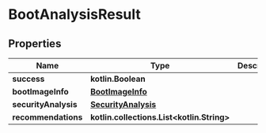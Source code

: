 
# BootAnalysisResult

## Properties
| Name | Type | Description | Notes |
| ------------ | ------------- | ------------- | ------------- |
| **success** | **kotlin.Boolean** |  |  [optional] |
| **bootImageInfo** | [**BootImageInfo**](BootImageInfo.md) |  |  [optional] |
| **securityAnalysis** | [**SecurityAnalysis**](SecurityAnalysis.md) |  |  [optional] |
| **recommendations** | **kotlin.collections.List&lt;kotlin.String&gt;** |  |  [optional] |



